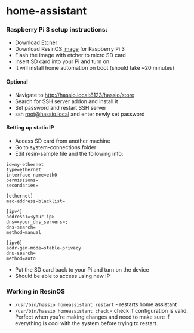 # home-assistant

### Raspberry Pi 3 setup instructions: ###
- Download [Etcher](https://etcher.io/)
- Download ResinOS [image](https://github.com/home-assistant/hassio-build/releases/download/1.0/resinos-hassio-1.0-raspberrypi3.img.bz2) for Raspberry Pi 3
- Flash the image with etcher to micro SD card
- Insert SD card into your Pi and turn on
- It will install home automation on boot (should take ~20 minutes)
#### Optional ####
- Navigate to http://hassio.local:8123/hassio/store
- Search for SSH server addon and install it
- Set password and restart SSH server
- ssh root@hassio.local and enter newly set password
#### Setting up static IP ####
- Access SD card from another machine
- Go to system-connections folder
- Edit resin-sample file and the following info:
```[connection]
id=my-ethernet
type=ethernet
interface-name=eth0
permissions=
secondaries=

[ethernet]
mac-address-blacklist=

[ipv4]
address1=<your ip>
dns=<your_dns_servers>;
dns-search=
method=manual

[ipv6]
addr-gen-mode=stable-privacy
dns-search=
method=auto
```
- Put the SD card back to your Pi and turn on the device
- Should be able to access using new IP

### Working in ResinOS ###
- `/usr/bin/hassio homeassistant restart` - restarts home assistant
- `/usr/bin/hassio homeassistant check` - check if configuration is valid. Perfect when you're making changes and need to make sure if everything is cool with the system before trying to restart.
